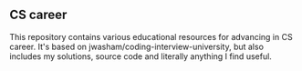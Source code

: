 ## CS career
This repository contains various educational resources for advancing in CS career. It's based on jwasham/coding-interview-university, but also includes my solutions, source code and literally anything I find useful.
